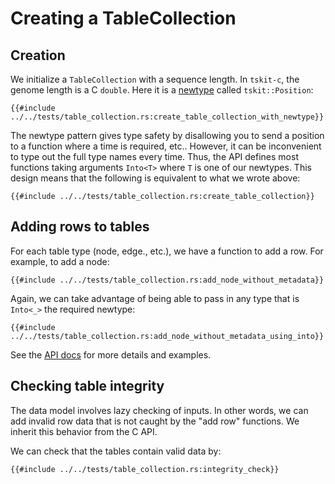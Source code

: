 # Creating a TableCollection

## Creation

We initialize a `TableCollection` with a sequence length.
In `tskit-c`, the genome length is a C `double`.
Here it is a [newtype](https://doc.rust-lang.org/rust-by-example/generics/new_types.html) called `tskit::Position`:

```rust, noplaygound, ignore
{{#include ../../tests/table_collection.rs:create_table_collection_with_newtype}}
```

The newtype pattern gives type safety by disallowing you to send a position to a function where a time is required, etc..
However, it can be inconvenient to type out the full type names every time.
Thus, the API defines most functions taking arguments `Into<T>` where `T` is one of our newtypes.
This design means that the following is equivalent to what we wrote above:

```rust, noplaygound, ignore
{{#include ../../tests/table_collection.rs:create_table_collection}}
```

## Adding rows to tables

For each table type (node, edge., etc.), we have a function to add a row.
For example, to add a node:

```rust, noplaygound, ignore
{{#include ../../tests/table_collection.rs:add_node_without_metadata}}
```

Again, we can take advantage of being able to pass in any type that is `Into<_>` the required newtype:

```rust, noplaygound, ignore
{{#include ../../tests/table_collection.rs:add_node_without_metadata_using_into}}
```

See the [API docs](https://docs.rs/tskit) for more details and examples.

## Checking table integrity

The data model involves lazy checking of inputs.
In other words, we can add invalid row data that is not caught by the "add row" functions.
We inherit this behavior from the C API.

We can check that the tables contain valid data by:

```rust, noplaygound, ignore
{{#include ../../tests/table_collection.rs:integrity_check}}
```

